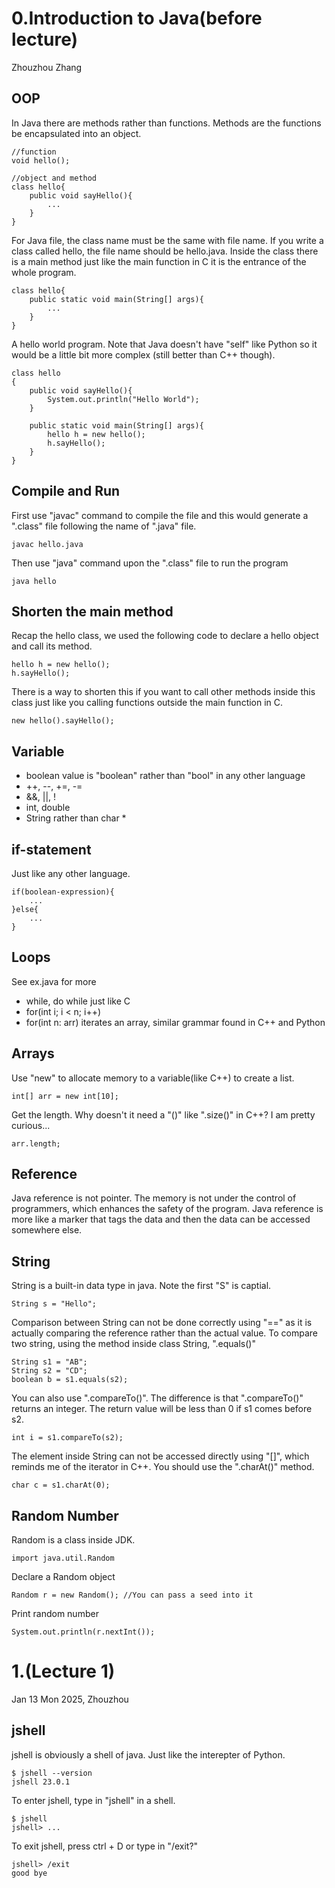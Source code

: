 # 0.Introduction to Java(before lecture)

Zhouzhou Zhang

## OOP

In Java there are methods rather than functions. Methods are the functions be encapsulated into an object. 

    //function
    void hello();

    //object and method
    class hello{
        public void sayHello(){
            ...
        }
    }

For Java file, the class name must be the same with file name. If you write a class called hello, the file name should be hello.java. Inside the class there is a main method just like the main function in C it is the entrance of the whole program. 

    class hello{
        public static void main(String[] args){
            ...
        }
    }

A hello world program. Note that Java doesn't have "self" like Python so it would be a little bit more complex (still better than C++ though).

    class hello
    {
        public void sayHello(){
            System.out.println("Hello World");
        }

        public static void main(String[] args){
            hello h = new hello();
            h.sayHello();
        }
    }

## Compile and Run

First use "javac" command to compile the file and this would generate a ".class" file following the name of ".java" file.

    javac hello.java

Then use "java" command upon the ".class" file to run the program

    java hello

## Shorten the main method

Recap the hello class, we used the following code to declare a hello object and call its method.

    hello h = new hello();
    h.sayHello();

There is a way to shorten this if you want to call other methods inside this class just like you calling functions outside the main function in C.

    new hello().sayHello();

## Variable

-   boolean value is "boolean" rather than "bool" in any other language
-   ++, --, +=, -=
-   &&, ||, !
-   int, double
-   String rather than char *

## if-statement

Just like any other language.

    if(boolean-expression){
        ...
    }else{
        ...
    }

## Loops

See ex.java for more
-   while, do while just like C
-   for(int i; i < n; i++)
-   for(int n: arr) iterates an array, similar grammar found in C++ and Python

## Arrays

Use "new" to allocate memory to a variable(like C++) to create a list.

    int[] arr = new int[10];

Get the length. Why doesn't it need a "()" like ".size()" in C++? I am pretty curious...

    arr.length;

## Reference

Java reference is not pointer. The memory is not under the control of programmers, which enhances the safety of the program. Java reference is more like a marker that tags the data and then the data can be accessed somewhere else.

## String

String is a built-in data type in java. Note the first "S" is captial.

    String s = "Hello";

Comparison between String can not be done correctly using "==" as it is actually comparing the reference rather than the actual value. To compare two string, using the method inside class String, ".equals()"

    String s1 = "AB";
    String s2 = "CD";
    boolean b = s1.equals(s2);

You can also use ".compareTo()". The difference is that ".compareTo()" returns an integer. The return value will be less than 0 if s1 comes before s2.

    int i = s1.compareTo(s2);

The element inside String can not be accessed directly using "[]", which reminds me of the iterator in C++. You should use the ".charAt()" method.

    char c = s1.charAt(0);

## Random Number

Random is a class inside JDK.

    import java.util.Random

Declare a Random object

    Random r = new Random(); //You can pass a seed into it

Print random number

    System.out.println(r.nextInt());

# 1.(Lecture 1)

Jan 13 Mon 2025, Zhouzhou

## jshell

jshell is obviously a shell of java. Just like the interepter of Python.

    $ jshell --version
    jshell 23.0.1

To enter jshell, type in "jshell" in a shell.

    $ jshell
    jshell> ...

To exit jshell, press ctrl + D or type in "/exit?"

    jshell> /exit
    good bye

